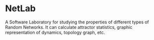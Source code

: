 # NetLab
A Software Laboratory for studying the properties of different types of Random Networks. It can calculate attractor statistics, graphic representation of dynamics, topology graph, etc.
